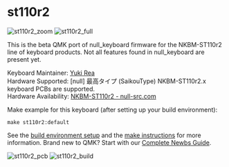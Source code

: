 # st110r2

![st110r2_zoom](https://s3.amazonaws.com/null-src/images/posts/nkbm-st110r2/NKBM-ST110r21-both1.png)
![st110r2_full](https://s3.amazonaws.com/null-src/images/posts/nkbm-st110r2/NKBM-ST110r21-both3.png)


This is the beta QMK port of null_keyboard firmware for the NKBM-ST110r2 line of keyboard products. Not all features found in null_keyboard are present yet.

Keyboard Maintainer: [Yuki Rea](https://github.com/usr-bin-null)  
Hardware Supported: [null] 最高タイプ (SaikouType) NKBM-ST110r2.x keyboard PCBs are supported.   
Hardware Availability: [NKBM-ST110r2 - null-src.com](https://null-src.com/posts/nkbm-st110r2/post.php)

Make example for this keyboard (after setting up your build environment):

    make st110r2:default

See the [build environment setup](https://docs.qmk.fm/#/getting_started_build_tools) and the [make instructions](https://docs.qmk.fm/#/getting_started_make_guide) for more information. Brand new to QMK? Start with our [Complete Newbs Guide](https://docs.qmk.fm/#/newbs).

![st110r2_pcb](https://s3.amazonaws.com/null-src/images/posts/nkbm-st110r2/NKBM-ST110r2_PCB.jpg)
![st110r2_build](https://s3.amazonaws.com/null-src/images/posts/nkbm-st110r2/NKBM-ST110r2.1_rosewill_top.jpg)
